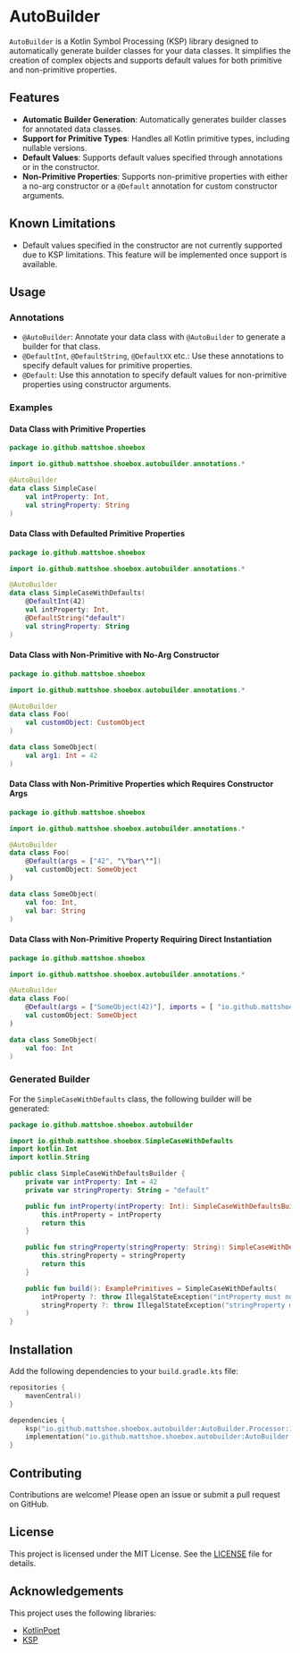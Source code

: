 # AutoBuilder

`AutoBuilder` is a Kotlin Symbol Processing (KSP) library designed to automatically generate builder classes for your data classes. It simplifies the creation of complex objects and supports default values for both primitive and non-primitive properties.

## Features

- **Automatic Builder Generation**: Automatically generates builder classes for annotated data classes.
- **Support for Primitive Types**: Handles all Kotlin primitive types, including nullable versions.
- **Default Values**: Supports default values specified through annotations or in the constructor.
- **Non-Primitive Properties**: Supports non-primitive properties with either a no-arg constructor or a `@Default` annotation for custom constructor arguments.

## Known Limitations

- Default values specified in the constructor are not currently supported due to KSP limitations. This feature will be implemented once support is available.

## Usage

### Annotations

- `@AutoBuilder`: Annotate your data class with `@AutoBuilder` to generate a builder for that class.
- `@DefaultInt`, `@DefaultString`, `@DefaultXX` etc.: Use these annotations to specify default values for primitive properties.
- `@Default`: Use this annotation to specify default values for non-primitive properties using constructor arguments.

### Examples

#### Data Class with Primitive Properties

```kotlin
package io.github.mattshoe.shoebox

import io.github.mattshoe.shoebox.autobuilder.annotations.*

@AutoBuilder
data class SimpleCase(
    val intProperty: Int,
    val stringProperty: String
)
```

#### Data Class with Defaulted Primitive Properties

```kotlin
package io.github.mattshoe.shoebox

import io.github.mattshoe.shoebox.autobuilder.annotations.*

@AutoBuilder
data class SimpleCaseWithDefaults(
    @DefaultInt(42)
    val intProperty: Int,
    @DefaultString("default")
    val stringProperty: String
)
```

#### Data Class with Non-Primitive with No-Arg Constructor 

```kotlin
package io.github.mattshoe.shoebox

import io.github.mattshoe.shoebox.autobuilder.annotations.*

@AutoBuilder
data class Foo(
    val customObject: CustomObject
)

data class SomeObject(
    val arg1: Int = 42
)
```

#### Data Class with Non-Primitive Properties which Requires Constructor Args

```kotlin
package io.github.mattshoe.shoebox

import io.github.mattshoe.shoebox.autobuilder.annotations.*

@AutoBuilder
data class Foo(
    @Default(args = ["42", "\"bar\""])
    val customObject: SomeObject
)

data class SomeObject(
    val foo: Int,
    val bar: String
)
```

#### Data Class with Non-Primitive Property Requiring Direct Instantiation

```kotlin
package io.github.mattshoe.shoebox

import io.github.mattshoe.shoebox.autobuilder.annotations.*

@AutoBuilder
data class Foo(
    @Default(args = ["SomeObject(42)"], imports = [ "io.github.mattshoe.shoebox.SomeObject"])
    val customObject: SomeObject
)

data class SomeObject(
    val foo: Int
)
```

### Generated Builder

For the `SimpleCaseWithDefaults` class, the following builder will be generated:

```kotlin
package io.github.mattshoe.shoebox.autobuilder

import io.github.mattshoe.shoebox.SimpleCaseWithDefaults
import kotlin.Int
import kotlin.String

public class SimpleCaseWithDefaultsBuilder {
    private var intProperty: Int = 42
    private var stringProperty: String = "default"

    public fun intProperty(intProperty: Int): SimpleCaseWithDefaultsBuilder {
        this.intProperty = intProperty
        return this
    }

    public fun stringProperty(stringProperty: String): SimpleCaseWithDefaultsBuilder {
        this.stringProperty = stringProperty
        return this
    }

    public fun build(): ExamplePrimitives = SimpleCaseWithDefaults(
        intProperty ?: throw IllegalStateException("intProperty must not be null!"),
        stringProperty ?: throw IllegalStateException("stringProperty must not be null!")
    )
}
```

## Installation

Add the following dependencies to your `build.gradle.kts` file:

```kotlin
repositories {
    mavenCentral()
}

dependencies {
    ksp("io.github.mattshoe.shoebox.autobuilder:AutoBuilder.Processor:1.0.0")
    implementation("io.github.mattshoe.shoebox.autobuilder:AutoBuilder.Annotations:1.0.0")
}
```

## Contributing

Contributions are welcome! Please open an issue or submit a pull request on GitHub.

## License

This project is licensed under the MIT License. See the [LICENSE](LICENSE) file for details.

## Acknowledgements

This project uses the following libraries:
- [KotlinPoet](https://github.com/square/kotlinpoet)
- [KSP](https://github.com/google/ksp)
